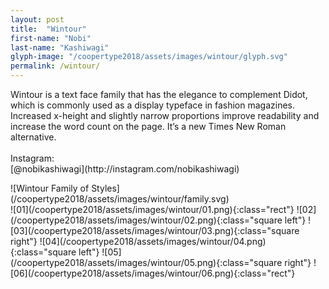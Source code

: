 ```yaml
---
layout: post
title:  "Wintour"
first-name: "Nobi"
last-name: "Kashiwagi"
glyph-image: "/coopertype2018/assets/images/wintour/glyph.svg"
permalink: /wintour/
---
```

<div class="post-info">
  <p class="post-description" markdown="1">
    Wintour is a text face family that has the elegance to complement Didot, which is commonly used as a display typeface in fashion magazines. Increased x-height and slightly narrow proportions improve readability and increase the word count on the page. It’s a new Times New Roman alternative.
    <br>
    <br>
    Instagram:
    <br>
    [@nobikashiwagi](http://instagram.com/nobikashiwagi)
  </p>
  <div class="post-styles" markdown="1">
  ![Wintour Family of Styles](/coopertype2018/assets/images/wintour/family.svg)
  </div>
</div>
<section class="post-images" markdown="1">
![01](/coopertype2018/assets/images/wintour/01.png){:class="rect"}
![02](/coopertype2018/assets/images/wintour/02.png){:class="square left"}
![03](/coopertype2018/assets/images/wintour/03.png){:class="square right"}
![04](/coopertype2018/assets/images/wintour/04.png){:class="square left"}
![05](/coopertype2018/assets/images/wintour/05.png){:class="square right"}
![06](/coopertype2018/assets/images/wintour/06.png){:class="rect"}
</section>
